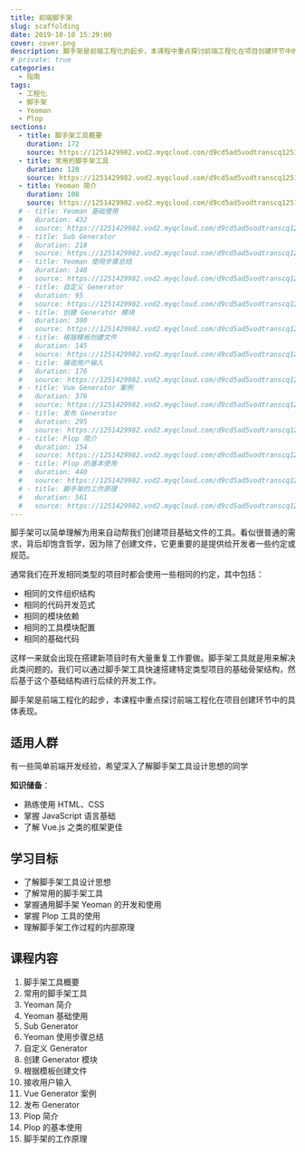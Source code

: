 ```yaml
---
title: 前端脚手架
slug: scaffolding
date: 2019-10-10 15:29:00
cover: cover.png
description: 脚手架是前端工程化的起步，本课程中重点探讨前端工程化在项目创建环节中的具体表现。
# private: true
categories:
  - 指南
tags:
  - 工程化
  - 脚手架
  - Yeoman
  - Plop
sections:
  - title: 脚手架工具概要
    duration: 172
    source: https://1251429982.vod2.myqcloud.com/d9cd5ad5vodtranscq1251429982/0ba0b89b5285890797592024776/v.f240.m3u8
  - title: 常用的脚手架工具
    duration: 120
    source: https://1251429982.vod2.myqcloud.com/d9cd5ad5vodtranscq1251429982/0ba0c0385285890797592024908/v.f240.m3u8
  - title: Yeoman 简介
    duration: 108
    source: https://1251429982.vod2.myqcloud.com/d9cd5ad5vodtranscq1251429982/0ba126b35285890797592025038/v.f240.m3u8
  # - title: Yeoman 基础使用
  #   duration: 432
  #   source: https://1251429982.vod2.myqcloud.com/d9cd5ad5vodtranscq1251429982/01d163b85285890797547813821/v.f240.m3u8
  # - title: Sub Generator
  #   duration: 218
  #   source: https://1251429982.vod2.myqcloud.com/d9cd5ad5vodtranscq1251429982/01d164415285890797547813866/v.f240.m3u8
  # - title: Yeoman 使用步骤总结
  #   duration: 148
  #   source: https://1251429982.vod2.myqcloud.com/d9cd5ad5vodtranscq1251429982/5d4539975285890797593224454/v.f240.m3u8
  # - title: 自定义 Generator
  #   duration: 95
  #   source: https://1251429982.vod2.myqcloud.com/d9cd5ad5vodtranscq1251429982/5d56cdb85285890797593233617/v.f240.m3u8
  # - title: 创建 Generator 模块
  #   duration: 300
  #   source: https://1251429982.vod2.myqcloud.com/d9cd5ad5vodtranscq1251429982/5d4546be5285890797593224785/v.f240.m3u8
  # - title: 根据模板创建文件
  #   duration: 145
  #   source: https://1251429982.vod2.myqcloud.com/d9cd5ad5vodtranscq1251429982/7219e6e15285890797590086695/v.f240.m3u8
  # - title: 接收用户输入
  #   duration: 176
  #   source: https://1251429982.vod2.myqcloud.com/d9cd5ad5vodtranscq1251429982/0ba1b7955285890797592026156/v.f240.m3u8
  # - title: Vue Generator 案例
  #   duration: 376
  #   source: https://1251429982.vod2.myqcloud.com/d9cd5ad5vodtranscq1251429982/5d45c19a5285890797593225348/v.f240.m3u8
  # - title: 发布 Generator
  #   duration: 295
  #   source: https://1251429982.vod2.myqcloud.com/d9cd5ad5vodtranscq1251429982/3fd809c45285890797460387959/v.f240.m3u8
  # - title: Plop 简介
  #   duration: 154
  #   source: https://1251429982.vod2.myqcloud.com/d9cd5ad5vodtranscq1251429982/9a4e91d25285890797461910057/v.f240.m3u8
  # - title: Plop 的基本使用
  #   duration: 440
  #   source: https://1251429982.vod2.myqcloud.com/d9cd5ad5vodtranscq1251429982/5d23d77d5285890797593209853/v.f240.m3u8
  # - title: 脚手架的工作原理
  #   duration: 561
  #   source: https://1251429982.vod2.myqcloud.com/d9cd5ad5vodtranscq1251429982/d1ac4e375285890797591878000/v.f240.m3u8
---
```


脚手架可以简单理解为用来自动帮我们创建项目基础文件的工具。看似很普通的需求，背后却饱含哲学，因为除了创建文件，它更重要的是提供给开发者一些约定或规范。

通常我们在开发相同类型的项目时都会使用一些相同的约定，其中包括：

- 相同的文件组织结构
- 相同的代码开发范式
- 相同的模块依赖
- 相同的工具模块配置
- 相同的基础代码

这样一来就会出现在搭建新项目时有大量重复工作要做。脚手架工具就是用来解决此类问题的。我们可以通过脚手架工具快速搭建特定类型项目的基础骨架结构，然后基于这个基础结构进行后续的开发工作。

脚手架是前端工程化的起步，本课程中重点探讨前端工程化在项目创建环节中的具体表现。

## 适用人群

有一些简单前端开发经验，希望深入了解脚手架工具设计思想的同学

**知识储备**：

- 熟练使用 HTML、CSS
- 掌握 JavaScript 语言基础
- 了解 Vue.js 之类的框架更佳

## 学习目标

- 了解脚手架工具设计思想
- 了解常用的脚手架工具
- 掌握通用脚手架 Yeoman 的开发和使用
- 掌握 Plop 工具的使用
- 理解脚手架工作过程的内部原理

## 课程内容

1. 脚手架工具概要
2. 常用的脚手架工具
3. Yeoman 简介
4. Yeoman 基础使用
5. Sub Generator
6. Yeoman 使用步骤总结
7. 自定义 Generator
8. 创建 Generator 模块
9. 根据模板创建文件
10. 接收用户输入
11. Vue Generator 案例
12. 发布 Generator
13. Plop 简介
14. Plop 的基本使用
15. 脚手架的工作原理
